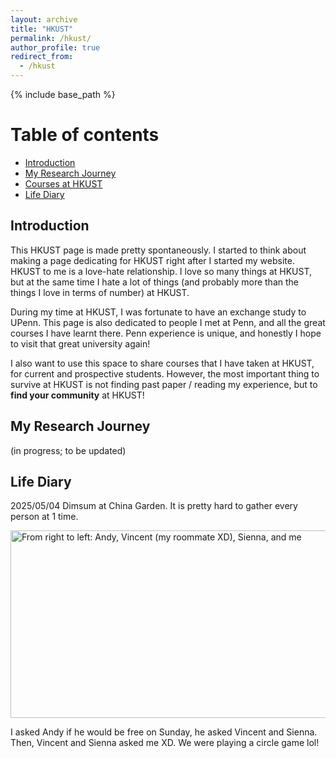 ```yaml
---
layout: archive
title: "HKUST"
permalink: /hkust/
author_profile: true
redirect_from:
  - /hkust
---
```


{% include base_path %}

# Table of contents

- [Introduction](#introduction)
- [My Research Journey](#my-research-journey)
- [Courses at HKUST](#courses-at-hkust)
- [Life Diary](#life-diary)

## Introduction

This HKUST page is made pretty spontaneously. I started to think about making a page dedicating for HKUST right after I started my website. HKUST to me is a love-hate relationship. I love so many things at HKUST, but at the same time I hate a lot of things (and probably more than the things I love in terms of number) at HKUST.

During my time at HKUST, I was fortunate to have an exchange study to UPenn. This page is also dedicated to people I met at Penn, and all the great courses I have learnt there. Penn experience is unique, and honestly I hope to visit that great university again!

I also want to use this space to share courses that I have taken at HKUST, for current and prospective students. However, the most important thing to survive at HKUST is not finding past paper / reading my experience, but to **find your community** at HKUST!

## My Research Journey

(in progress; to be updated)

## Life Diary

2025/05/04 Dimsum at China Garden. It is pretty hard to gather every person at 1 time.

<img src="../images/hkust-life-1.png" alt="From right to left: Andy, Vincent (my roommate XD), Sienna, and me" width="600" height="300">

I asked Andy if he would be free on Sunday, he asked Vincent and Sienna. Then, Vincent and Sienna asked me XD. We were playing a circle game lol!